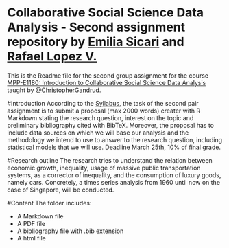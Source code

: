 # Collaborative Social Science Data Analysis - Second assignment repository by <a href="https://github.com/EmiliaSicari">Emilia Sicari</a> and <a href="https://github.com/rafalopezv">Rafael Lopez V.</a> 
This is the Readme file for the second group assignment for the course <a href="https://github.com/HertieDataScience/SyllabusAndLectures" target="_blank">MPP-E1180: Introduction to Collaborative Social Science Data Analysis</a> taught by <a href="https://github.com/christophergandrud
" target="_blank">@ChristopherGandrud</a>.

#Introduction
According to the <a href="https://github.com/HertieDataScience/SyllabusAndLectures">Syllabus</a>, the task of the second pair assignment is to submit a proposal (max 2000 words) creater with R Markdown stating the research question, interest on the topic and preliminary bibliography cited with BibTeX. Moreover, the proposal has to include data sources on which we will base our analysis and the methodology we intend to use to answer to the research question, including statistical models that we will use. 
Deadline March 25th, 10% of final grade.

#Research outline
The research tries to understand the relation between economic growth, inequality, usage of massive public transportation systems, as a corrector of inequality, and the consumption of luxury goods, namely cars. Concretely, a times series analysis from 1960 until now on the case of Singapore, will be conducted.

#Content
The folder includes:
- A Markdown file
- A PDF file 
- A bibliography file with .bib extension 
- A html file 
